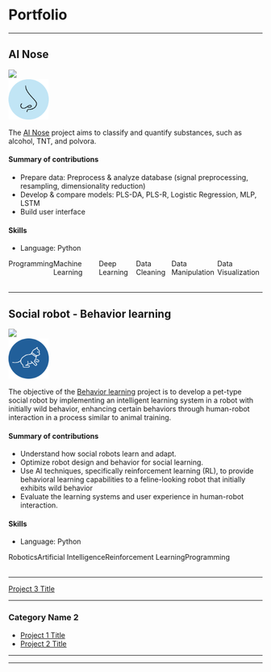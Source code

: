 <link rel="stylesheet" href="https://cdnjs.cloudflare.com/ajax/libs/font-awesome/6.2.0/css/all.min.css">

# Portfolio

---
<div class="github-container">
  <h2>AI Nose</h2>
  <a class="github-links" href="https://github.com/KarolayDeLaCruz/AI-Nose">
    <img src="https://img.shields.io/badge/View_on_GitHub-blue?logo=GitHub">
  </a>
</div>

<img src="images/nose_draw.svg?raw=true" width="80" height="80"/>

The [AI Nose](https://github.com/KarolayDeLaCruz/AI-Nose) project aims to classify and quantify substances, such
as alcohol, TNT, and polvora.

#### Summary of contributions

- Prepare data: Preprocess & analyze database (signal preprocessing, resampling, dimensionality reduction)
- Develop & compare models: PLS-DA, PLS-R, Logistic Regression, MLP, LSTM
- Build user interface

#### Skills

- Language: Python

<div class="container" style="display: flex; flex-direction: row;">
  <div class="item">Programming</div>
  <div class="item">Machine Learning</div>
  <div class="item">Deep Learning</div>
  <div class="item">Data Cleaning</div>
  <div class="item">Data Manipulation</div>
  <div class="item">Data Visualization</div>
</div>

<!--<a href="https://github.com/KarolayDeLaCruz/Github-example" class="button">
View More <i class="fas fa-long-arrow-right"></i></a>-->

<br>

---
<div class="github-container">
  <h2>Social robot - Behavior learning</h2>
  <a class="github-links" href="https://github.com/KarolayDeLaCruz/TFM">
    <img src="https://img.shields.io/badge/View_on_GitHub-blue?logo=GitHub">
  </a>
</div>

<img src="images/cat_draw.svg?raw=true" width="80" height="80"/>

The objective of the [Behavior learning](https://github.com/KarolayDeLaCruz/TFM) project is to develop a
pet-type social robot by implementing an intelligent learning system in a
robot with initially wild behavior, enhancing certain behaviors through human-robot interaction in a process similar to
animal training.

#### Summary of contributions

- Understand how social robots learn and adapt.
- Optimize robot design and behavior for social learning.
- Use AI techniques, specifically reinforcement learning (RL), to provide behavioral learning capabilities to a
  feline-looking robot that initially exhibits wild behavior
- Evaluate the learning systems and user experience in human-robot interaction.

#### Skills

- Language: Python

<div class="container" style="display: flex; flex-direction: row;">
  <div class="item2">Robotics</div>
  <div class="item2">Artificial Intelligence</div>
  <div class="item2">Reinforcement Learning</div>
  <div class="item2">Programming</div>
</div>


<br>

---
[Project 3 Title](http://example.com/)


---

### Category Name 2

- [Project 1 Title](http://example.com/)
- [Project 2 Title](http://example.com/)

---





---
<!-- Remove above link if you don't want to attibute -->
